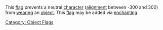 This [flag](:Category:_Object_Flags.md "wikilink") prevents a neutral
[character](:Category:_Characters.md "wikilink")
([alignment](Alignment.md "wikilink") between -300 and 300) from
[wearing](Wear.md "wikilink") an
[object](:Category:_Objects.md "wikilink"). This
[flag](:Category:_Object_Flags.md "wikilink") may be added via
[enchanting](Enchanting.md "wikilink").

[Category: Object Flags](Category:_Object_Flags "wikilink")
